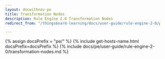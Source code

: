 ```yaml
---
layout: docwithnav-pe
title: Transformation Nodes
description: Rule Engine 2.0 Transformation Nodes
redirect_from: "/thingsboard-learning/docs/user-guide/rule-engine-2-0/pe/transformation-nodes"

---
```


{% assign docsPrefix = "pe/" %}
{% include get-hosts-name.html docsPrefix=docsPrefix %}
{% include docs/pe/user-guide/rule-engine-2-0/transformation-nodes.md %}
